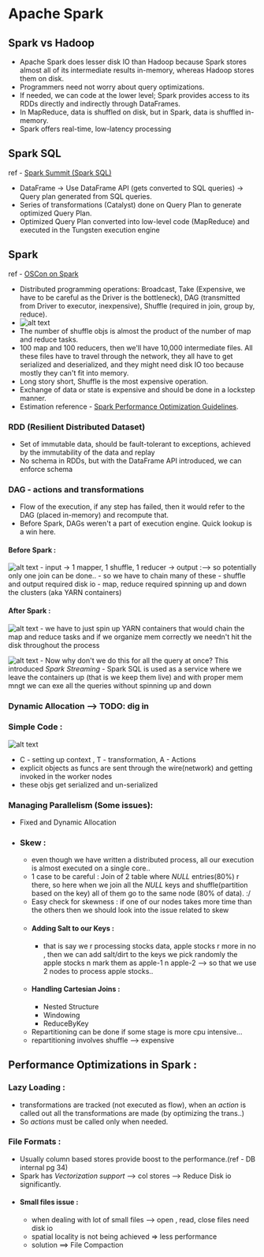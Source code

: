 # Apache Spark
## Spark vs Hadoop
- Apache Spark does lesser disk IO than Hadoop because Spark stores almost all of its intermediate results in-memory, whereas Hadoop stores them on disk.
- Programmers need not worry about query optimizations.
- If needed, we can code at the lower level; Spark provides access to its RDDs directly and indirectly through DataFrames.
- In MapReduce, data is shuffled on disk, but in Spark, data is shuffled in-memory.
- Spark offers real-time, low-latency processing

## Spark SQL
ref - [Spark Summit (Spark SQL)](https://www.youtube.com/watch?v=AoVmgzontXo&list=RDQM977Pv-p1WSw&index=19)
- DataFrame -> Use DataFrame API (gets converted to SQL queries) -> Query plan generated from SQL queries.
- Series of transformations (Catalyst) done on Query Plan to generate optimized Query Plan.
- Optimized Query Plan converted into low-level code (MapReduce) and executed in the Tungsten execution engine

## Spark
ref - [OSCon on Spark](https://www.youtube.com/watch?v=x8xXXqvhZq8&list=RDQM977Pv-p1WSw&index=30)
- Distributed programming operations: Broadcast, Take (Expensive, we have to be careful as the Driver is the bottleneck), DAG (transmitted from Driver to executor, inexpensive), Shuffle (required in join, group by, reduce).
- ![alt text](https://github.com/Hareessh-P/Internship-Learnings/blob/master/pics/Pasted%20image%2020240605102837.png)
- The number of shuffle objs is almost the product of the number of map and reduce tasks.
- 100 map and 100 reducers, then we'll have 10,000 intermediate files. All these files have to travel through the network, they all have to get serialized and deserialized, and they might need disk IO too because mostly they can't fit into memory.
- Long story short, Shuffle is the most expensive operation.
- Exchange of data or state is expensive and should be done in a lockstep manner.
- Estimation reference - [Spark Performance Optimization Guidelines](https://developer.ibm.com/blogs/spark-performance-optimization-guidelines/#:~:text=Formula%20recommendation%20for,cores%20*%20total%20cores).

### RDD (Resilient Distributed Dataset)
- Set of immutable data, should be fault-tolerant to exceptions, achieved by the immutability of the data and replay
- No schema in RDDs, but with the DataFrame API introduced, we can enforce schema 

### DAG - actions and transformations
- Flow of the execution, if any step has failed, then it would refer to the DAG (placed in-memory) and recompute that.
- Before Spark, DAGs weren't a part of execution engine. Quick lookup is a win here.

#### Before Spark :

![alt text](https://github.com/Hareessh-P/Internship-Learnings/blob/master/pics/Pasted%20image%2020240605114329.png)
	- input -> 1 mapper, 1 shuffle, 1 reducer -> output :--> so potentially only one join can be done..
	- so we have to chain many of these
	- shuffle and output required disk io
	- map, reduce required spinning up and down the clusters (aka YARN containers)

#### After Spark :

![alt text](https://github.com/Hareessh-P/Internship-Learnings/blob/master/pics/Pasted%20image%2020240605114403.png)
	- we have to just spin up YARN containers that would chain the map and reduce tasks and if we organize mem correctly we needn't hit the disk throughout the process
	
![alt text](https://github.com/Hareessh-P/Internship-Learnings/blob/master/pics/Pasted%20image%2020240605114904.png)
	- Now why don't we do this for all the query at once? This introduced *Spark Streaming*
	- Spark SQL is used as a service where we leave the containers up (that is we keep them live) and with proper mem mngt we can exe all the queries without spinning up and down

### Dynamic Allocation --> TODO: dig in 

### Simple Code : 

![alt text](https://github.com/Hareessh-P/Internship-Learnings/blob/master/pics/Pasted%20image%2020240605113234.png)
- C - setting up context , T - transformation, A - Actions
- explicit objects as funcs are sent through the wire(network) and getting invoked in the worker nodes
- these objs get serialized and un-serialized 

### Managing Parallelism (Some issues):
- Fixed and Dynamic Allocation
- ### Skew :
	- even though we have written a distributed process, all our execution is almost executed on a single core..
	- 1 case to be careful : Join of 2 table where *NULL* entries(80%) r there, so here when we join all the *NULL* keys and shuffle(partition based on the key) all of them go to the same node (80% of data). :/
	- Easy check for skewness : if one of our nodes takes more time than the others then we should look into the issue related to skew
	- #### Adding Salt to our Keys :
		- that is say we r processing stocks data, apple stocks r more in no , then we can add salt/dirt to the keys we pick randomly the apple stocks n mark them as apple-1 n apple-2 --> so that we use 2 nodes to process apple stocks..
	- #### Handling Cartesian Joins : 
		- Nested Structure
		- Windowing
		- ReduceByKey
	- Repartitioning can be done if some stage is more cpu intensive...
	- repartitioning involves shuffle  --> expensive

## Performance Optimizations in Spark :

### Lazy Loading : 
- transformations are tracked (not executed as flow), when an *action* is called out all the transformations are made (by optimizing the trans..) 
- So *actions* must be called only when needed.
### File Formats :
- Usually column based stores provide boost to the performance.(ref - DB internal pg 34)
- Spark has *Vectorization support* --> col stores --> Reduce Disk io significantly.
- #### Small files issue : 
	- when dealing with lot of small files --> open , read, close files need disk io
	- spatial locality is not being achieved => less performance
	- solution ==> File Compaction
